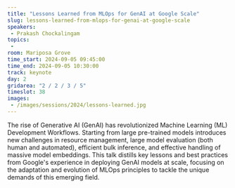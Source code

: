 ```yaml
---
title: "Lessons Learned from MLOps for GenAI at Google Scale"
slug: lessons-learned-from-mlops-for-genai-at-google-scale
speakers:
 - Prakash Chockalingam
topics:
 - 
room: Mariposa Grove
time_start: 2024-09-05 09:45:00
time_end: 2024-09-05 10:30:00
track: keynote
day: 2
gridarea: "2 / 2 / 3 / 5"
timeslot: 38
images:
 - /images/sessions/2024/lessons-learned.jpg 
---
```


The rise of Generative AI (GenAI) has revolutionized Machine Learning (ML) Development Workflows. Starting from large pre-trained models introduces new challenges in resource management, large model evaluation (both human and automated), efficient bulk inference, and effective handling of massive model embeddings. This talk distills key lessons and best practices from Google's experience in deploying GenAI models at scale, focusing on the adaptation and evolution of MLOps principles to tackle the unique demands of this emerging field.